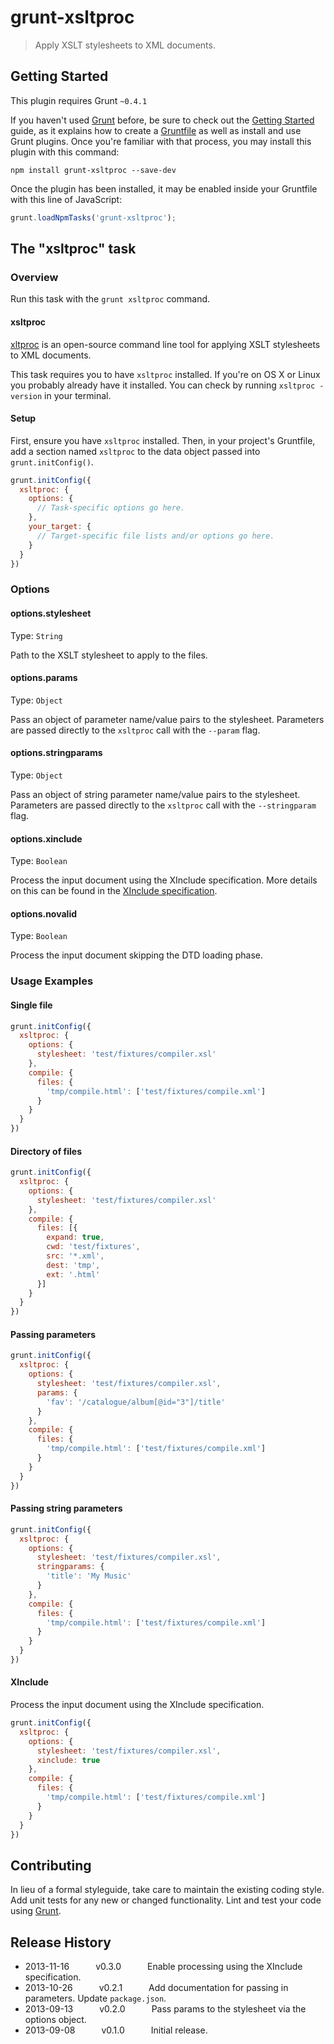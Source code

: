 # grunt-xsltproc

> Apply XSLT stylesheets to XML documents.

## Getting Started
This plugin requires Grunt `~0.4.1`

If you haven't used [Grunt](http://gruntjs.com/) before, be sure to check out the [Getting Started](http://gruntjs.com/getting-started) guide, as it explains how to create a [Gruntfile](http://gruntjs.com/sample-gruntfile) as well as install and use Grunt plugins. Once you're familiar with that process, you may install this plugin with this command:

```shell
npm install grunt-xsltproc --save-dev
```

Once the plugin has been installed, it may be enabled inside your Gruntfile with this line of JavaScript:

```js
grunt.loadNpmTasks('grunt-xsltproc');
```

## The "xsltproc" task

### Overview

Run this task with the `grunt xsltproc` command.

#### xsltproc

[xltproc](http://xmlsoft.org/XSLT/xsltproc.html) is an open-source command line tool for applying XSLT stylesheets to XML documents.

This task requires you to have `xsltproc` installed. If you're on OS X or Linux you probably already have it installed. You can check by running `xsltproc -version` in your terminal.

#### Setup

First, ensure you have `xsltproc` installed. Then, in your project's Gruntfile, add a section named `xsltproc` to the data object passed into `grunt.initConfig()`.

```js
grunt.initConfig({
  xsltproc: {
    options: {
      // Task-specific options go here.
    },
    your_target: {
      // Target-specific file lists and/or options go here.
    }
  }
})
```

### Options

#### options.stylesheet
Type: `String`

Path to the XSLT stylesheet to apply to the files.

#### options.params
Type: `Object`

Pass an object of parameter name/value pairs to the stylesheet. Parameters are passed directly to the `xsltproc` call with the `--param` flag.

#### options.stringparams
Type: `Object`

Pass an object of string parameter name/value pairs to the stylesheet. Parameters are passed directly to the `xsltproc` call with the `--stringparam` flag.

#### options.xinclude
Type: `Boolean`

Process the input document using the XInclude specification. More details on this can be found in the [XInclude specification](http://www.w3.org/TR/xinclude/).

#### options.novalid
Type: `Boolean`

Process the input document skipping the DTD loading phase.

### Usage Examples

#### Single file

```js
grunt.initConfig({
  xsltproc: {
    options: {
      stylesheet: 'test/fixtures/compiler.xsl'
    },
    compile: {
      files: {
        'tmp/compile.html': ['test/fixtures/compile.xml']
      }
    }
  }
})
```

#### Directory of files

```js
grunt.initConfig({
  xsltproc: {
    options: {
      stylesheet: 'test/fixtures/compiler.xsl'
    },
    compile: {
      files: [{
        expand: true,
        cwd: 'test/fixtures',
        src: '*.xml',
        dest: 'tmp',
        ext: '.html'
      }]
    }
  }
})
```

#### Passing parameters

```js
grunt.initConfig({
  xsltproc: {
    options: {
      stylesheet: 'test/fixtures/compiler.xsl',
      params: {
        'fav': '/catalogue/album[@id="3"]/title'
      }
    },
    compile: {
      files: {
        'tmp/compile.html': ['test/fixtures/compile.xml']
      }
    }
  }
})
```

#### Passing string parameters

```js
grunt.initConfig({
  xsltproc: {
    options: {
      stylesheet: 'test/fixtures/compiler.xsl',
      stringparams: {
        'title': 'My Music'
      }
    },
    compile: {
      files: {
        'tmp/compile.html': ['test/fixtures/compile.xml']
      }
    }
  }
})
```

#### XInclude

Process the input document using the XInclude specification.

```js
grunt.initConfig({
  xsltproc: {
    options: {
      stylesheet: 'test/fixtures/compiler.xsl',
      xinclude: true
    },
    compile: {
      files: {
        'tmp/compile.html': ['test/fixtures/compile.xml']
      }
    }
  }
})
```

## Contributing
In lieu of a formal styleguide, take care to maintain the existing coding style. Add unit tests for any new or changed functionality. Lint and test your code using [Grunt](http://gruntjs.com/).

## Release History

 * 2013-11-16   v0.3.0   Enable processing using the XInclude specification.
 * 2013-10-26   v0.2.1   Add documentation for passing in parameters. Update `package.json`.
 * 2013-09-13   v0.2.0   Pass params to the stylesheet via the options object.
 * 2013-09-08   v0.1.0   Initial release.
